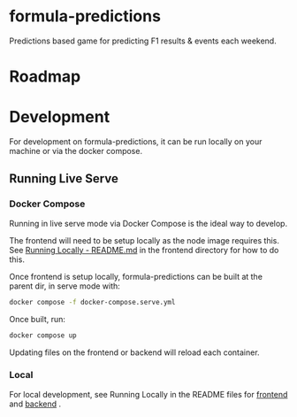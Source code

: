 # formula-predictions

Predictions based game for predicting F1 results &amp; events each weekend.

# Roadmap

# Development

For development on formula-predictions, it can be run locally on your machine or via the docker compose.

## Running Live Serve

### Docker Compose

Running in live serve mode via Docker Compose is the ideal way to develop.

The frontend will need to be setup locally as the node image requires this. See [Running Locally - README.md](./frontend/README.md#running-locally) in the frontend directory for how to do this.

Once frontend is setup locally, formula-predictions can be built at the parent dir, in serve mode with:

```sh
docker compose -f docker-compose.serve.yml
```

Once built, run:

```sh
docker compose up
```

Updating files on the frontend or backend will reload each container.

### Local

For local development, see Running Locally in the README files for [frontend](./frontend/README.md#running-locally) and [backend](./backend/README.md#running-locally) .
